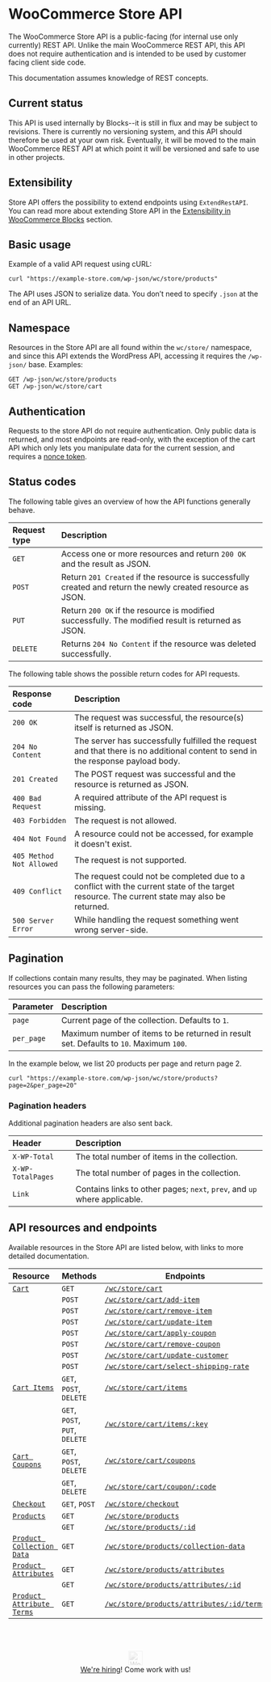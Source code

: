 # WooCommerce Store API

The WooCommerce Store API is a public-facing (for internal use only currently) REST API. Unlike the main WooCommerce REST API, this API does not require authentication and is intended to be used by customer facing client side code.

This documentation assumes knowledge of REST concepts.

## Current status

This API is used internally by Blocks--it is still in flux and may be subject to revisions. There is currently no versioning system, and this API should therefore be used at your own risk. Eventually, it will be moved to the main WooCommerce REST API at which point it will be versioned and safe to use in other projects.

## Extensibility

Store API offers the possibility to extend endpoints using `ExtendRestAPI`. You can read more about extending Store API in the [Extensibility in WooCommerce Blocks](https://github.com/woocommerce/woocommerce-gutenberg-products-block/tree/trunk/docs/extensibility) section.

## Basic usage

Example of a valid API request using cURL:

```http
curl "https://example-store.com/wp-json/wc/store/products"
```

The API uses JSON to serialize data. You don’t need to specify `.json` at the end of an API URL.

## Namespace

Resources in the Store API are all found within the `wc/store/` namespace, and since this API extends the WordPress API, accessing it requires the `/wp-json/` base. Examples:

```http
GET /wp-json/wc/store/products
GET /wp-json/wc/store/cart
```

## Authentication

Requests to the store API do not require authentication. Only public data is returned, and most endpoints are read-only, with the exception of the cart API which only lets you manipulate data for the current session, and requires a [nonce token](https://developer.wordpress.org/plugins/security/nonces/).

## Status codes

The following table gives an overview of how the API functions generally behave.

| Request type | Description                                                                                                 |
| :----------- | :---------------------------------------------------------------------------------------------------------- |
| `GET`        | Access one or more resources and return `200 OK` and the result as JSON.                                    |
| `POST`       | Return `201 Created` if the resource is successfully created and return the newly created resource as JSON. |
| `PUT`        | Return `200 OK` if the resource is modified successfully. The modified result is returned as JSON.          |
| `DELETE`     | Returns `204 No Content` if the resource was deleted successfully.                                          |

The following table shows the possible return codes for API requests.

| Response code            | Description                                                                                                                                 |
| :----------------------- | :------------------------------------------------------------------------------------------------------------------------------------------ |
| `200 OK`                 | The request was successful, the resource(s) itself is returned as JSON.                                                                     |
| `204 No Content`         | The server has successfully fulfilled the request and that there is no additional content to send in the response payload body.             |
| `201 Created`            | The POST request was successful and the resource is returned as JSON.                                                                       |
| `400 Bad Request`        | A required attribute of the API request is missing.                                                                                         |
| `403 Forbidden`          | The request is not allowed.                                                                                                                 |
| `404 Not Found`          | A resource could not be accessed, for example it doesn't exist.                                                                             |
| `405 Method Not Allowed` | The request is not supported.                                                                                                               |
| `409 Conflict`           | The request could not be completed due to a conflict with the current state of the target resource. The current state may also be returned. |
| `500 Server Error`       | While handling the request something went wrong server-side.                                                                                |

## Pagination

If collections contain many results, they may be paginated. When listing resources you can pass the following parameters:

| Parameter  | Description                                                                            |
| :--------- | :------------------------------------------------------------------------------------- |
| `page`     | Current page of the collection. Defaults to `1`.                                       |
| `per_page` | Maximum number of items to be returned in result set. Defaults to `10`. Maximum `100`. |

In the example below, we list 20 products per page and return page 2.

```http
curl "https://example-store.com/wp-json/wc/store/products?page=2&per_page=20"
```

### Pagination headers

Additional pagination headers are also sent back.

| Header            | Description                                                               |
| :---------------- | :------------------------------------------------------------------------ |
| `X-WP-Total`      | The total number of items in the collection.                              |
| `X-WP-TotalPages` | The total number of pages in the collection.                              |
| `Link`            | Contains links to other pages; `next`, `prev`, and `up` where applicable. |

## API resources and endpoints

Available resources in the Store API are listed below, with links to more detailed documentation.

| Resource                                                     | Methods                        | Endpoints                                                                                  |
| :----------------------------------------------------------- | :----------------------------- | ------------------------------------------------------------------------------------------ |
| [`Cart`](docs/cart.md)                                       | `GET`                          | [`/wc/store/cart`](docs/cart.md#get-cart)                                                  |
|                                                              | `POST`                         | [`/wc/store/cart/add-item`](docs/cart.md#add-item)                                         |
|                                                              | `POST`                         | [`/wc/store/cart/remove-item`](docs/cart.md#remove-item)                                   |
|                                                              | `POST`                         | [`/wc/store/cart/update-item`](docs/cart.md#update-item)                                   |
|                                                              | `POST`                         | [`/wc/store/cart/apply-coupon`](docs/cart.md#apply-coupon)                                 |
|                                                              | `POST`                         | [`/wc/store/cart/remove-coupon`](docs/cart.md#remove-coupon)                               |
|                                                              | `POST`                         | [`/wc/store/cart/update-customer`](docs/cart.md#update-customer)                           |
|                                                              | `POST`                         | [`/wc/store/cart/select-shipping-rate`](docs/cart.md#select-shipping-rate)                 |
| [`Cart Items`](docs/cart-items.md)                           | `GET`, `POST`, `DELETE`        | [`/wc/store/cart/items`](docs/cart-items.md#list-cart-items)                               |
|                                                              | `GET`, `POST`, `PUT`, `DELETE` | [`/wc/store/cart/items/:key`](docs/cart-items.md#list-cart-items#single-cart-item)         |
| [`Cart Coupons`](docs/cart-coupons.md)                       | `GET`, `POST`, `DELETE`        | [`/wc/store/cart/coupons`](docs/cart-coupons.md#list-cart-coupons)                         |
|                                                              | `GET`, `DELETE`                | [`/wc/store/cart/coupon/:code`](docs/cart-coupons.md#single-cart-coupon)                   |
| [`Checkout`](docs/checkout.md)                               | `GET`, `POST`                  | [`/wc/store/checkout`](docs/checkout.md)                                                   |
| [`Products`](docs/products.md)                               | `GET`                          | [`/wc/store/products`](docs/products.md#list-products)                                     |
|                                                              | `GET`                          | [`/wc/store/products/:id`](docs/products.md#single-product)                                |
| [`Product Collection Data`](docs/product-collection-data.md) | `GET`                          | [`/wc/store/products/collection-data`](docs/product-collection-data.md)                    |
| [`Product Attributes`](docs/product-attributes.md)           | `GET`                          | [`/wc/store/products/attributes`](docs/product-attributes.md#list-product-attributes)      |
|                                                              | `GET`                          | [`/wc/store/products/attributes/:id`](docs/product-attributes.md#single-product-attribute) |
| [`Product Attribute Terms`](docs/product-attribute-terms.md) | `GET`                          | [`/wc/store/products/attributes/:id/terms`](docs/product-attribute-terms.md)               |

<br/><br/><p align="center"><a href="https://woocommerce.com/"><img src="https://woocommerce.com/wp-content/themes/woo/images/logo-woocommerce@2x.png" alt="WooCommerce" height="28px" style="filter: grayscale(100%);
	opacity: 0.2;" /></a><br/><a href="https://woocommerce.com/careers/">We're hiring</a>! Come work with us!</p>
